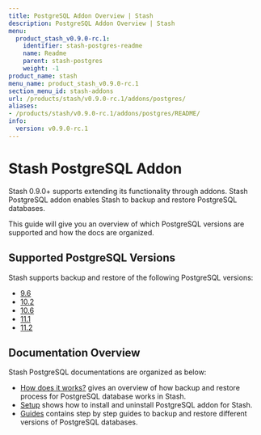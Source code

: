 ```yaml
---
title: PostgreSQL Addon Overview | Stash
description: PostgreSQL Addon Overview | Stash
menu:
  product_stash_v0.9.0-rc.1:
    identifier: stash-postgres-readme
    name: Readme
    parent: stash-postgres
    weight: -1
product_name: stash
menu_name: product_stash_v0.9.0-rc.1
section_menu_id: stash-addons
url: /products/stash/v0.9.0-rc.1/addons/postgres/
aliases:
- /products/stash/v0.9.0-rc.1/addons/postgres/README/
info:
  version: v0.9.0-rc.1
---
```


# Stash PostgreSQL Addon

Stash 0.9.0+ supports extending its functionality through addons. Stash PostgreSQL addon enables Stash to backup and restore PostgreSQL databases.

This guide will give you an overview of which PostgreSQL versions are supported and how the docs are organized.

## Supported PostgreSQL Versions

Stash supports backup and restore of the following PostgreSQL versions:

- [9.6](/products/stash/v0.9.0-rc.1/addons/postgres/guides/9.6/standalone)
- [10.2](/products/stash/v0.9.0-rc.1/addons/postgres/guides/10.2/standalone)
- [10.6](/products/stash/v0.9.0-rc.1/addons/postgres/guides/10.6/standalone)
- [11.1](/products/stash/v0.9.0-rc.1/addons/postgres/guides/11.1/standalone)
- [11.2](/products/stash/v0.9.0-rc.1/addons/postgres/guides/11.2/standalone)

## Documentation Overview

Stash PostgreSQL documentations are organized as below:

- [How does it works?](/products/stash/v0.9.0-rc.1/addons/postgres/overview) gives an overview of how backup and restore process for PostgreSQL database works in Stash.
- [Setup](/products/stash/v0.9.0-rc.1/addons/postgres/setup/install) shows how to install and uninstall PostgreSQL addon for Stash.
- [Guides](/products/stash/v0.9.0-rc.1/addons/postgres/guides/11.2/standalone) contains step by step guides to backup and restore different versions of PostgreSQL databases.
